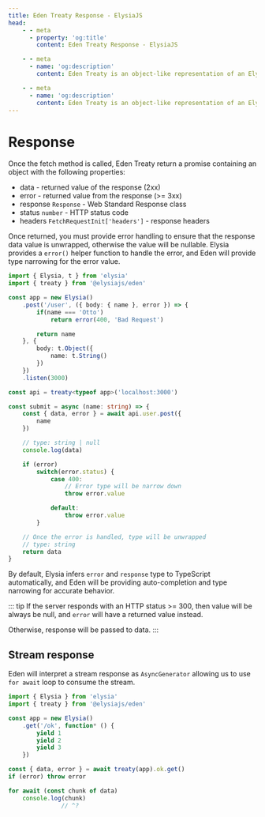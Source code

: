 ```yaml
---
title: Eden Treaty Response - ElysiaJS
head:
    - - meta
      - property: 'og:title'
        content: Eden Treaty Response - ElysiaJS

    - - meta
      - name: 'og:description'
        content: Eden Treaty is an object-like representation of an Elysia server, providing an end-to-end type safety, and a significantly improved developer experience. With Eden, we can fetch an API from Elysia server fully type-safe without code generation.

    - - meta
      - name: 'og:description'
        content: Eden Treaty is an object-like representation of an Elysia server, providing an end-to-end type safety, and a significantly improved developer experience. With Eden, we can fetch an API from Elysia server fully type-safe without code generation.
---
```


# Response
Once the fetch method is called, Eden Treaty return a promise containing an object with the following properties:
- data - returned value of the response (2xx)
- error - returned value from the response (>= 3xx)
- response `Response` - Web Standard Response class
- status `number` - HTTP status code
- headers `FetchRequestInit['headers']` - response headers

Once returned, you must provide error handling to ensure that the response data value is unwrapped, otherwise the value will be nullable. Elysia provides a `error()` helper function to handle the error, and Eden will provide type narrowing for the error value.

```typescript
import { Elysia, t } from 'elysia'
import { treaty } from '@elysiajs/eden'

const app = new Elysia()
    .post('/user', ({ body: { name }, error }) => {
        if(name === 'Otto')
            return error(400, 'Bad Request')

        return name
    }, {
        body: t.Object({
            name: t.String()
        })
    })
    .listen(3000)

const api = treaty<typeof app>('localhost:3000')

const submit = async (name: string) => {
    const { data, error } = await api.user.post({
        name
    })

    // type: string | null
    console.log(data)

    if (error)
        switch(error.status) {
            case 400:
                // Error type will be narrow down
                throw error.value

            default:
                throw error.value
        }

    // Once the error is handled, type will be unwrapped
    // type: string
    return data
}
```

By default, Elysia infers `error` and `response` type to TypeScript automatically, and Eden will be providing auto-completion and type narrowing for accurate behavior.

::: tip
If the server responds with an HTTP status >= 300, then value will be always be null, and `error` will have a returned value instead.

Otherwise, response will be passed to data.
:::

## Stream response
Eden will interpret a stream response as `AsyncGenerator` allowing us to use `for await` loop to consume the stream.


```typescript twoslash
import { Elysia } from 'elysia'
import { treaty } from '@elysiajs/eden'

const app = new Elysia()
	.get('/ok', function* () {
		yield 1
		yield 2
		yield 3
	})

const { data, error } = await treaty(app).ok.get()
if (error) throw error

for await (const chunk of data)
	console.log(chunk)
               // ^?
```
